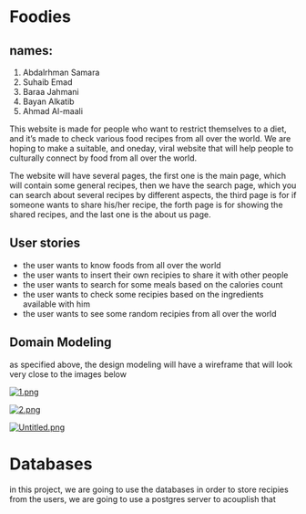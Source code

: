 # Foodies

## names:

1. Abdalrhman Samara
2. Suhaib Emad
3. Baraa Jahmani
4. Bayan Alkatib
5. Ahmad Al-maali

This website is made for people who want to restrict themselves to a diet, and it’s made to check various food recipes from all over the world. We are hoping to make a suitable, and oneday, viral website that will help people to culturally connect by food from all over the world.

The website will have several pages, the first one is the main page, which will contain some general recipes, then we have the search page, which you can search about several recipes by different aspects, the third page is for if someone wants to share his/her recipe, the forth page is for showing the shared recipes, and the last one is the about us page.

## User stories

* the user wants to know foods from all over the world
* the user wants to insert their own recipies to share it with other people
* the user wants to search for some meals based on the calories count
* the user wants to check some recipies based on the ingredients available with him
* the user wants to see some random recipies from all over the world

## Domain Modeling

as specified above, the design modeling will have a wireframe that will look very close to the images below

[![1.png](https://i.postimg.cc/hhF5480M/1.png)](https://postimg.cc/ctmmXn28)

[![2.png](https://i.postimg.cc/BnzMJBQF/2.png)](https://postimg.cc/CRjjND8M)

[![Untitled.png](https://i.postimg.cc/mkTSmdVv/Untitled.png)](https://postimg.cc/5Ykv0Shg)

# Databases

in this project, we are going to use the databases in order to store recipies from the users, we are going to use a postgres server to acouplish that